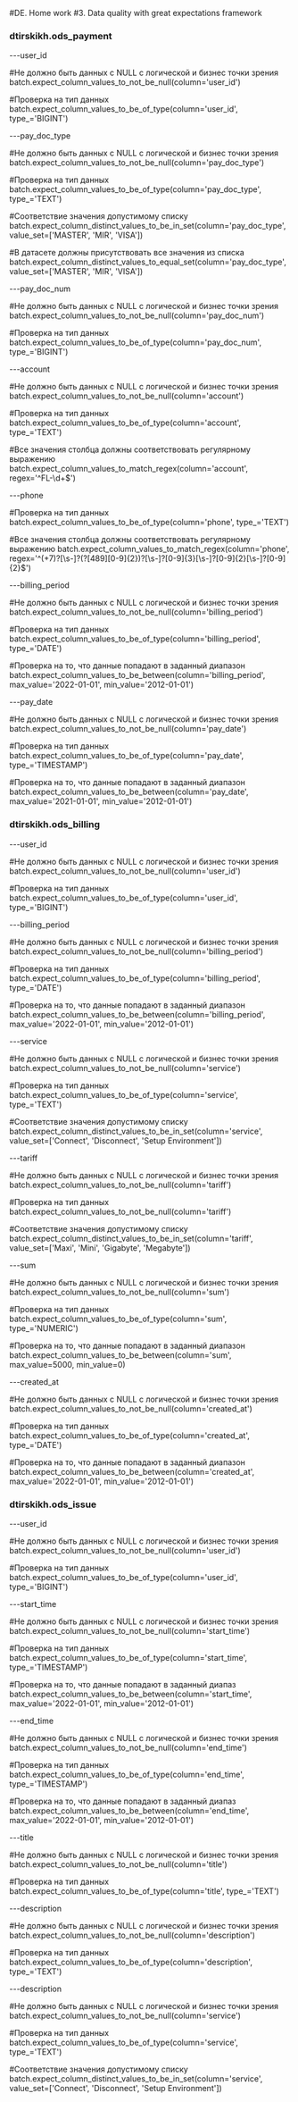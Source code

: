 #DE. Home work #3. Data quality with great expectations framework

### dtirskikh.ods_payment ###

---user_id

#Не должно быть данных с NULL c логической и бизнес точки зрения
batch.expect_column_values_to_not_be_null(column='user_id')

#Проверка на тип данных
batch.expect_column_values_to_be_of_type(column='user_id', type_='BIGINT')

---pay_doc_type

#Не должно быть данных с NULL c логической и бизнес точки зрения
batch.expect_column_values_to_not_be_null(column='pay_doc_type')

#Проверка на тип данных
batch.expect_column_values_to_be_of_type(column='pay_doc_type', type_='TEXT')

#Соответствие значения допустимому списку
batch.expect_column_distinct_values_to_be_in_set(column='pay_doc_type', value_set=['MASTER', 'MIR', 'VISA'])

#В датасете должны присутствовать все значения из списка
batch.expect_column_distinct_values_to_equal_set(column='pay_doc_type', value_set=['MASTER', 'MIR', 'VISA'])

---pay_doc_num

#Не должно быть данных с NULL c логической и бизнес точки зрения
batch.expect_column_values_to_not_be_null(column='pay_doc_num')

#Проверка на тип данных
batch.expect_column_values_to_be_of_type(column='pay_doc_num', type_='BIGINT')

---account

#Не должно быть данных с NULL c логической и бизнес точки зрения
batch.expect_column_values_to_not_be_null(column='account')

#Проверка на тип данных
batch.expect_column_values_to_be_of_type(column='account', type_='TEXT')

#Все значения столбца должны соответствовать регулярному выражению
batch.expect_column_values_to_match_regex(column='account', regex='^FL-\d+$')

---phone

#Проверка на тип данных
batch.expect_column_values_to_be_of_type(column='phone', type_='TEXT')

#Все значения столбца должны соответствовать регулярному выражению
batch.expect_column_values_to_match_regex(column='phone', regex='^(\+7)?[\s\-]?\(?[489][0-9]{2}\)?[\s\-]?[0-9]{3}[\s\-]?[0-9]{2}[\s\-]?[0-9]{2}$')

---billing_period

#Не должно быть данных с NULL c логической и бизнес точки зрения
batch.expect_column_values_to_not_be_null(column='billing_period')

#Проверка на тип данных
batch.expect_column_values_to_be_of_type(column='billing_period', type_='DATE')

#Проверка на то, что данные попадают в заданный диапазон
batch.expect_column_values_to_be_between(column='billing_period', max_value='2022-01-01', min_value='2012-01-01')

---pay_date

#Не должно быть данных с NULL c логической и бизнес точки зрения
batch.expect_column_values_to_not_be_null(column='pay_date')

#Проверка на тип данных
batch.expect_column_values_to_be_of_type(column='pay_date', type_='TIMESTAMP')

#Проверка на то, что данные попадают в заданный диапазон
batch.expect_column_values_to_be_between(column='pay_date', max_value='2021-01-01', min_value='2012-01-01')

### dtirskikh.ods_billing ###

---user_id

#Не должно быть данных с NULL c логической и бизнес точки зрения
batch.expect_column_values_to_not_be_null(column='user_id')

#Проверка на тип данных
batch.expect_column_values_to_be_of_type(column='user_id', type_='BIGINT')

---billing_period

#Не должно быть данных с NULL c логической и бизнес точки зрения
batch.expect_column_values_to_not_be_null(column='billing_period')

#Проверка на тип данных
batch.expect_column_values_to_be_of_type(column='billing_period', type_='DATE')

#Проверка на то, что данные попадают в заданный диапазон
batch.expect_column_values_to_be_between(column='billing_period', max_value='2022-01-01', min_value='2012-01-01')

---service

#Не должно быть данных с NULL c логической и бизнес точки зрения
batch.expect_column_values_to_not_be_null(column='service')

#Проверка на тип данных
batch.expect_column_values_to_be_of_type(column='service', type_='TEXT')

#Соответствие значения допустимому списку
batch.expect_column_distinct_values_to_be_in_set(column='service', value_set=['Connect', 'Disconnect', 'Setup Environment'])

---tariff

#Не должно быть данных с NULL c логической и бизнес точки зрения
batch.expect_column_values_to_not_be_null(column='tariff')

#Проверка на тип данных
batch.expect_column_values_to_not_be_null(column='tariff')

#Соответствие значения допустимому списку
batch.expect_column_distinct_values_to_be_in_set(column='tariff', value_set=['Maxi', 'Mini', 'Gigabyte', 'Megabyte'])

---sum

#Не должно быть данных с NULL c логической и бизнес точки зрения
batch.expect_column_values_to_not_be_null(column='sum')

#Проверка на тип данных
batch.expect_column_values_to_be_of_type(column='sum', type_='NUMERIC')

#Проверка на то, что данные попадают в заданный диапазон
batch.expect_column_values_to_be_between(column='sum', max_value=5000, min_value=0)

---created_at

#Не должно быть данных с NULL c логической и бизнес точки зрения
batch.expect_column_values_to_not_be_null(column='created_at')

#Проверка на тип данных
batch.expect_column_values_to_be_of_type(column='created_at', type_='DATE')

#Проверка на то, что данные попадают в заданный диапазон
batch.expect_column_values_to_be_between(column='created_at', max_value='2022-01-01', min_value='2012-01-01')


### dtirskikh.ods_issue ###

---user_id

#Не должно быть данных с NULL c логической и бизнес точки зрения
batch.expect_column_values_to_not_be_null(column='user_id')

#Проверка на тип данных
batch.expect_column_values_to_be_of_type(column='user_id', type_='BIGINT')

---start_time

#Не должно быть данных с NULL c логической и бизнес точки зрения
batch.expect_column_values_to_not_be_null(column='start_time')

#Проверка на тип данных
batch.expect_column_values_to_be_of_type(column='start_time', type_='TIMESTAMP')

#Проверка на то, что данные попадают в заданный диапаз
batch.expect_column_values_to_be_between(column='start_time', max_value='2022-01-01', min_value='2012-01-01')

---end_time

#Не должно быть данных с NULL c логической и бизнес точки зрения
batch.expect_column_values_to_not_be_null(column='end_time')

#Проверка на тип данных
batch.expect_column_values_to_be_of_type(column='end_time', type_='TIMESTAMP')

#Проверка на то, что данные попадают в заданный диапаз
batch.expect_column_values_to_be_between(column='end_time', max_value='2022-01-01', min_value='2012-01-01')

---title

#Не должно быть данных с NULL c логической и бизнес точки зрения
batch.expect_column_values_to_not_be_null(column='title')

#Проверка на тип данных
batch.expect_column_values_to_be_of_type(column='title', type_='TEXT')


---description

#Не должно быть данных с NULL c логической и бизнес точки зрения
batch.expect_column_values_to_not_be_null(column='description')

#Проверка на тип данных
batch.expect_column_values_to_be_of_type(column='description', type_='TEXT')

---description

#Не должно быть данных с NULL c логической и бизнес точки зрения
batch.expect_column_values_to_not_be_null(column='service')

#Проверка на тип данных
batch.expect_column_values_to_be_of_type(column='service', type_='TEXT')

#Соответствие значения допустимому списку
batch.expect_column_distinct_values_to_be_in_set(column='service', value_set=['Connect', 'Disconnect', 'Setup Environment'])

